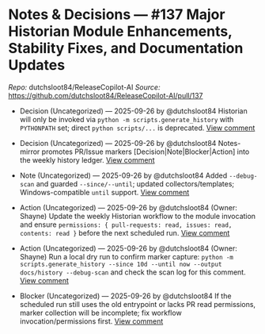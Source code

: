 # Notes & Decisions — #137 Major Historian Module Enhancements, Stability Fixes, and Documentation Updates

_Repo:_ dutchsloot84/ReleaseCopilot-AI
_Source:_ https://github.com/dutchsloot84/ReleaseCopilot-AI/pull/137

- Decision (Uncategorized) — 2025-09-26 by @dutchsloot84
  Historian will only be invoked via `python -m scripts.generate_history` with `PYTHONPATH` set; direct `python scripts/...` is deprecated.
  [View comment](https://github.com/dutchsloot84/ReleaseCopilot-AI/pull/137#issuecomment-3340633705) <!-- digest:901c95e93fb10bd82c435274d845c465d84b302ef58fab7bc2858efb6ec9a276 -->

- Decision (Uncategorized) — 2025-09-26 by @dutchsloot84
  Notes-mirror promotes PR/Issue markers [Decision|Note|Blocker|Action] into the weekly history ledger.
  [View comment](https://github.com/dutchsloot84/ReleaseCopilot-AI/pull/137#issuecomment-3340633705) <!-- digest:cd27699d61fa42e92dabb2043403bfa8644e33de1d2d5a2a994a3468baedef3c -->

- Note (Uncategorized) — 2025-09-26 by @dutchsloot84
  Added `--debug-scan` and guarded `--since/--until`; updated collectors/templates; Windows-compatible `until` support.
  [View comment](https://github.com/dutchsloot84/ReleaseCopilot-AI/pull/137#issuecomment-3340633705) <!-- digest:ba05b6749ed1a1d76571e83f1190c56d29992ea94dc83f40c55cfe31aa6fc2f0 -->

- Action (Uncategorized) — 2025-09-26 by @dutchsloot84
  (Owner: Shayne) Update the weekly Historian workflow to the module invocation and ensure `permissions: { pull-requests: read, issues: read, contents: read }` before the next scheduled run.
  [View comment](https://github.com/dutchsloot84/ReleaseCopilot-AI/pull/137#issuecomment-3340633705) <!-- digest:664fc76270832473fef3e0fca125d5f69459a4240595922447f098c4d9412324 -->

- Action (Uncategorized) — 2025-09-26 by @dutchsloot84
  (Owner: Shayne) Run a local dry run to confirm marker capture: `python -m scripts.generate_history --since 10d --until now --output docs/history --debug-scan` and check the scan log for this comment.
  [View comment](https://github.com/dutchsloot84/ReleaseCopilot-AI/pull/137#issuecomment-3340633705) <!-- digest:69393b4c5473f73df03fcd777dcfaecfa9cbe5a06fd1523c0ca435c4f1d24bc8 -->

- Blocker (Uncategorized) — 2025-09-26 by @dutchsloot84
  If the scheduled run still uses the old entrypoint or lacks PR read permissions, marker collection will be incomplete; fix workflow invocation/permissions first.
  [View comment](https://github.com/dutchsloot84/ReleaseCopilot-AI/pull/137#issuecomment-3340633705) <!-- digest:6e6cecd53509da2f932a9ba900291721f75e9cb1311b6fad311cf65fb9a9985b -->
